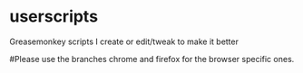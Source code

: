 # userscripts
Greasemonkey scripts I create or edit/tweak to make it better

#Please use the branches chrome and firefox for the browser specific ones.
